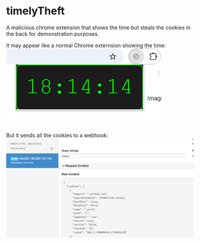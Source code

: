 # timelyTheft
A malicious chrome extension that shows the time but steals the cookies in the back for demonstration purposes.

It may appear like a normal Chrome externsion showing the time:
![time](images/timelytheft2.png)

But it sends all the cookies to a webhook:
![webhook](images/timelytheft.png)
